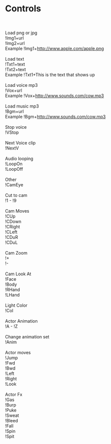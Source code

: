 # Controls <br /><br />
Load png or jpg <br />
!Img1+url <br />
!Img2+url <br />
Example !Img1+http://www.apple.com/apple.png <br /><br />
Load text <br />
!Txt1+text <br />
!Txt2+text <br />
Example !Txt1+This is the text that shows up <br /><br />
Load voice mp3 <br />
!Vox+url <br />
Example !Vox+http://www.sounds.com/cow.mp3 <br /><br />
Load music mp3 <br />
!Bgm+url <br />
Example !Bgm+http://www.sounds.com/cow.mp3 <br /><br />
Stop voice <br />
!VStop <br /><br />
Next Voice clip <br />
!NextV <br /><br />
Audio looping <br />
!LoopOn <br />
!LoopOff <br /><br />
Other <br />
!CamEye <br /><br />
Cut to cam <br />
!1 - !9 <br /><br />
Cam Moves <br />
!CUp <br />
!CDown <br />
!CRight <br />
!CLeft <br />
!CDuR <br />
!CDuL <br /><br />
Cam Zoom <br />
!+ <br />
!- <br /><br />
Cam Look At <br />
!Face <br />
!Body <br />
!RHand <br />
!LHand <br /><br />
Light Color <br />
!Col <br /><br />
Actor Animation <br />
!A - !Z <br /><br />
Change animation set <br />
!Anim <br /><br />
Actor moves <br />
!Jump <br />
!Fwd <br />
!Bwd <br />
!Left <br />
!Right <br />
!Look <br /><br />
Actor Fx <br />
!Gas <br />
!Burp <br />
!Puke <br />
!Sweat <br />
!Bleed <br />
!Fall <br />
!Spin <br />
!Spit <br />







